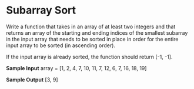 # Subarray Sort


  Write a function that takes in an array of at least two integers and that
  returns an array of the starting and ending indices of the smallest subarray
  in the input array that needs to be sorted in place in order for the entire
  input array to be sorted (in ascending order).


  If the input array is already sorted, the function should return
  [-1, -1].

**Sample Input**
array = [1, 2, 4, 7, 10, 11, 7, 12, 6, 7, 16, 18, 19]

**Sample Output**
[3, 9]

